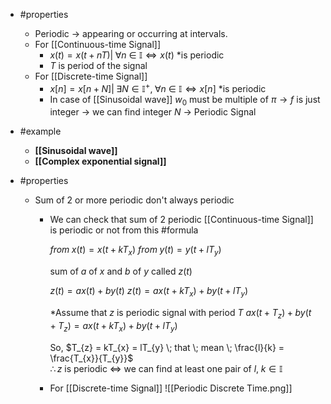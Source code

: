 - #properties 
	- Periodic -> appearing or occurring at intervals.
	- For [[Continuous-time Signal]]
		- $x(t) = x(t + nT) | \; \forall n\ \in\ \mathbb{I} \iff x(t)$ *is periodic
		- $T$ is period of the signal
	- For [[Discrete-time Signal]]
		- $x[n] = x[n + N] | \; \exists N \in \mathbb{I}^{+}, \; \forall n\ \in\ \mathbb{I} \iff x[n]$ *is periodic
		- In case of [[Sinusoidal wave]] $w_{0}$ must be multiple of $\pi \to f$ is just integer $\to$ we can find integer $N$ $\to$ Periodic Signal
	
- #example 
	- **[[Sinusoidal wave]]**
	- **[[Complex exponential signal]]**

- #properties 
	- Sum of 2 or more periodic don't always periodic
		- We can check that sum of 2 periodic [[Continuous-time Signal]] is periodic or not from this #formula
		  
			 $from \; x(t) = x(t + kT_{x})$ 
			 $from \; y(t) = y(t + lT_{y})$
			 
			 sum of $a$ of $x$ and $b$ of $y$ called $z(t)$ 
			 
			 $z(t) = ax(t) + by(t)$ 
			 $z(t) = ax(t + kT_{x}) + by(t + lT_{y})$ 
			 
			 *Assume that $z$ is periodic signal with period  $T$
			 $ax(t + T_{z}) + by(t + T_{z}) = ax(t + kT_{x}) + by(t + lT_{y})$
			 
			 So, $T_{z} = kT_{x} = lT_{y} \; that \; mean \; \frac{l}{k} = \frac{T_{x}}{T_{y}}$   
			 $\therefore z$ is periodic $\iff$ we can find at least one pair of $l, \; k \in \mathbb{I}$    
			 
		- For [[Discrete-time Signal]] 
			  ![[Periodic Discrete Time.png]]